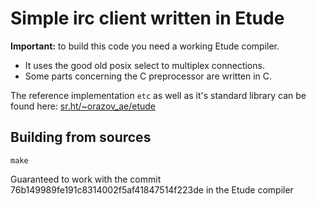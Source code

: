 # Simple irc client written in Etude

**Important:** to build this code you need a working Etude compiler.

- It uses the good old posix select to multiplex connections.
- Some parts concerning the C preprocessor are written in C.

The reference implementation `etc` as well as it's standard library can be
found here: [sr.ht/~orazov_ae/etude](https://git.sr.ht/~orazov_ae/etude)

## Building from sources

```
make
```

Guaranteed to work with the commit
76b149989fe191c8314002f5af41847514f223de in the Etude compiler


